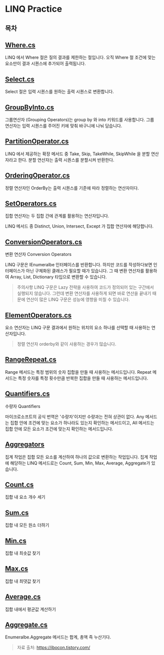# LINQ Practice

## 목차

## [Where.cs](https://github.com/twozeronine/Coding_Test/blob/main/LINQ%20Practice/Where.cs)

LINQ 에서 Where 절은 질의 결과를 제한하는 절입니다. 오직 Where 절 조건에 맞는 요소만이 결과 시퀀스에 추가되어 출력됩니다.

## [Select.cs](https://github.com/twozeronine/Coding_Test/blob/main/LINQ%20Practice/Select.cs)

Select 절은 입력 시퀀스를 원하는 출력 시퀀스로 변환합니다.

## [GroupByInto.cs](https://github.com/twozeronine/Coding_Test/blob/main/LINQ%20Practice/GroupByInto.cs)

그룹연산자 (Grouping Operators)는 group by 와 into 키워드를 사용합니다.
그룹 연산자는 입력 시퀀스를 주어진 키에 맞춰 바구니에 나눠 담습니다.

## [PartitionOperator.cs](https://github.com/twozeronine/Coding_Test/blob/main/LINQ%20Practice/PartitionOperator.cs)

LINQ 에서 제공하는 확장 메서드 중 Take, Skip, TakeWhile, SkipWhile 을 분할 연산자라고 한다. 분할 연산자는 출력 시퀀스를 분할시켜 반환한다.

## [OrderingOperator.cs](https://github.com/twozeronine/Coding_Test/blob/main/LINQ%20Practice/OrderingOperator.cs)

정렬 연산자인 OrderBy는 출력 시퀀스를 기준에 따라 정렬하는 연산자이다.

## [SetOperators.cs](https://github.com/twozeronine/Coding_Test/blob/main/LINQ%20Practice/SetOperators.cs)

집합 연산자는 두 집합 간에 관계를 활용하는 연산자입니다.

LINQ 메서드 중 Distinct, Union, Intersect, Except 가 집합 연산자에 해당합니다.

## [ConversionOperators.cs](https://github.com/twozeronine/Coding_Test/blob/main/LINQ%20Practice/ConversionOperators.cs)

변환 연산자 Conversion Operators

LINQ 구문은 IEnumeralbe 인터페이스를 반환합니다. 하지만 코드를 작성하다보면 인터페이스가 아닌 구체화된 클래스가 필요할 때가 있습니다. 그 때 변환 연산자를 활용하여 Array, List, Dictionary 타입으로 변환할 수 있습니다.

> 주의사항 LINQ 구문은 Lazy 전략을 사용하여 코드가 정의되어 있는 구간에서 실행되지 않습니다. 그런데 변환 연산자를 사용하게 되면 바로 연산을 끝내기 때문에 연산이 많은 LINQ 구문은 성능에 영향을 미칠 수 있습니다.

## [ElementOperators.cs](https://github.com/twozeronine/Coding_Test/blob/main/LINQ%20Practice/ElementOperators.cs)

요소 연산자는 LINQ 구문 결과에서 원하는 위치의 요소 하나를 선택할 때 사용하는 연산자입니다.

> 정렬 연산자 orderby와 같이 사용하는 경우가 많습니다.

## [RangeRepeat.cs](https://github.com/twozeronine/Coding_Test/blob/main/LINQ%20Practice/RangeRepeat.cs)

Range 메서드는 특정 범위의 숫자 집합을 만들 때 사용하는 메서드입니다.
Repeat 메서드는 특정 숫자를 특정 횟수만큼 반복한 집합을 만들 때 사용하는 메서드입니다.

## [Quantifiers.cs](https://github.com/twozeronine/Coding_Test/blob/main/LINQ%20Practice/Quantifiers.cs)

수량자 Quantifiers

마이크로소프트의 공식 번역은 '수량자'이지만 수량과는 전혀 상관이 없다.
Any 메서드는 집합 안에 조건에 맞는 요소가 하나라도 있는지 확인하는 메서드이고, All 메서드는 집합 안에 모든 요소가 조건에 맞는지 확인하는 메서드입니다.

## [Aggregators](https://github.com/twozeronine/Coding_Test/blob/main/LINQ%20Practice/Aggregators)

집계 작업은 집합 모든 요소를 계산하여 하나의 값으로 변환하는 작업입니다. 집계 작업에 해당하는 LINQ 메서드로는 Count, Sum, Min, Max, Average, Aggregate가 있습니다.

## [Count.cs](https://github.com/twozeronine/Coding_Test/blob/main/LINQ%20Practice/Aggregators/Count.cs)

집합 내 요소 개수 세기

## [Sum.cs](https://github.com/twozeronine/Coding_Test/blob/main/LINQ%20Practice/Aggregators/Sum.cs)

집합 내 모든 원소 더하기

## [Min.cs](https://github.com/twozeronine/Coding_Test/blob/main/LINQ%20Practice/Aggregators/Min.cs)

집합 내 최솟값 찾기

## [Max.cs](https://github.com/twozeronine/Coding_Test/blob/main/LINQ%20Practice/Aggregators/Max.cs)

집합 내 최댓값 찾기

## [Average.cs](https://github.com/twozeronine/Coding_Test/blob/main/LINQ%20Practice/Aggregators/Average.cs)

집합 내에서 평균값 계산하기

## [Aggregate.cs](https://github.com/twozeronine/Coding_Test/blob/main/LINQ%20Practice/Aggregators/Aggregate.cs)

Enumeralbe.Aggregate 메서드는 합계, 총액 즉 누산기다.

> 자료 출처: https://ibocon.tistory.com/
